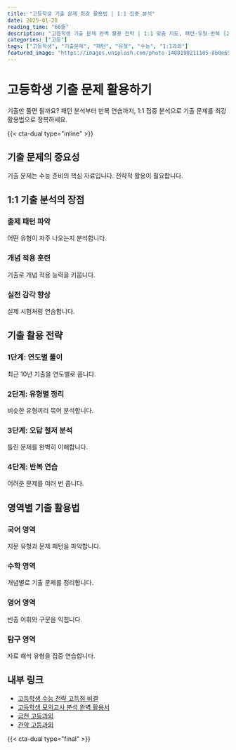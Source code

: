 ```yaml
---
title: "고등학생 기출 문제 최강 활용법 | 1:1 집중 분석"
date: 2025-01-28
reading_time: "66줄"
description: "고등학생 기출 문제 완벽 활용 전략 | 1:1 맞춤 지도, 패턴·유형·반복 [2025년]"
categories: ["고등"]
tags: ["고등학생", "기출문제", "패턴", "유형", "수능", "1:1과외"]
featured_image: "https://images.unsplash.com/photo-1488190211105-8b0e65b80b4e?w=1200&h=630&fit=crop"
---
```


# 고등학생 기출 문제 활용하기

기출만 풀면 될까요? 패턴 분석부터 반복 연습까지, 1:1 집중 분석으로 기출 문제를 최강 활용법으로 정복하세요.

{{< cta-dual type="inline" >}}

## 기출 문제의 중요성

기출 문제는 수능 준비의 핵심 자료입니다. 전략적 활용이 필요합니다.

## 1:1 기출 분석의 장점

### 출제 패턴 파악
어떤 유형이 자주 나오는지 분석합니다.

### 개념 적용 훈련
기출로 개념 적용 능력을 키웁니다.

### 실전 감각 향상
실제 시험처럼 연습합니다.

## 기출 활용 전략

### 1단계: 연도별 풀이
최근 10년 기출을 연도별로 풉니다.

### 2단계: 유형별 정리
비슷한 유형끼리 묶어 분석합니다.

### 3단계: 오답 철저 분석
틀린 문제를 완벽히 이해합니다.

### 4단계: 반복 연습
어려운 문제를 여러 번 풉니다.

## 영역별 기출 활용법

### 국어 영역
지문 유형과 문제 패턴을 파악합니다.

### 수학 영역
개념별로 기출 문제를 정리합니다.

### 영어 영역
빈출 어휘와 구문을 익힙니다.

### 탐구 영역
자료 해석 유형을 집중 연습합니다.

## 내부 링크
- [고등학생 수능 전략 고득점 비결](../../high/high-suneung-strategy/)
- [고등학생 모의고사 분석 완벽 활용서](../../high/high-mock-exam/)
- [금천 고등과외](../../local/geumcheon-high/)
- [관악 고등과외](../../local/gwanak-high/)

{{< cta-dual type="final" >}}
